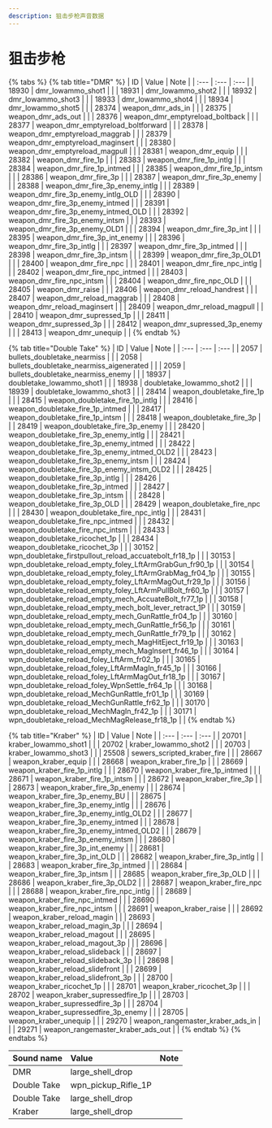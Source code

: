 ```yaml
---
description: 狙击步枪声音数据
---
```


# 狙击步枪

{% tabs %}
{% tab title="DMR" %}
| ID | Value | Note |
| :--- | :--- | :--- |
| 18930 | dmr\_lowammo\_shot1 |  |
| 18931 | dmr\_lowammo\_shot2 |  |
| 18932 | dmr\_lowammo\_shot3 |  |
| 18933 | dmr\_lowammo\_shot4 |  |
| 18934 | dmr\_lowammo\_shot5 |  |
| 28374 | weapon\_dmr\_ads\_in |  |
| 28375 | weapon\_dmr\_ads\_out |  |
| 28376 | weapon\_dmr\_emptyreload\_boltback |  |
| 28377 | weapon\_dmr\_emptyreload\_boltforward |  |
| 28378 | weapon\_dmr\_emptyreload\_maggrab |  |
| 28379 | weapon\_dmr\_emptyreload\_maginsert |  |
| 28380 | weapon\_dmr\_emptyreload\_magpull |  |
| 28381 | weapon\_dmr\_equip |  |
| 28382 | weapon\_dmr\_fire\_1p |  |
| 28383 | weapon\_dmr\_fire\_1p\_intlg |  |
| 28384 | weapon\_dmr\_fire\_1p\_intmed |  |
| 28385 | weapon\_dmr\_fire\_1p\_intsm |  |
| 28386 | weapon\_dmr\_fire\_3p |  |
| 28387 | weapon\_dmr\_fire\_3p\_enemy |  |
| 28388 | weapon\_dmr\_fire\_3p\_enemy\_intlg |  |
| 28389 | weapon\_dmr\_fire\_3p\_enemy\_intlg\_OLD |  |
| 28390 | weapon\_dmr\_fire\_3p\_enemy\_intmed |  |
| 28391 | weapon\_dmr\_fire\_3p\_enemy\_intmed\_OLD |  |
| 28392 | weapon\_dmr\_fire\_3p\_enemy\_intsm |  |
| 28393 | weapon\_dmr\_fire\_3p\_enemy\_OLD1 |  |
| 28394 | weapon\_dmr\_fire\_3p\_int |  |
| 28395 | weapon\_dmr\_fire\_3p\_int\_enemy |  |
| 28396 | weapon\_dmr\_fire\_3p\_intlg |  |
| 28397 | weapon\_dmr\_fire\_3p\_intmed |  |
| 28398 | weapon\_dmr\_fire\_3p\_intsm |  |
| 28399 | weapon\_dmr\_fire\_3p\_OLD1 |  |
| 28400 | weapon\_dmr\_fire\_npc |  |
| 28401 | weapon\_dmr\_fire\_npc\_intlg |  |
| 28402 | weapon\_dmr\_fire\_npc\_intmed |  |
| 28403 | weapon\_dmr\_fire\_npc\_intsm |  |
| 28404 | weapon\_dmr\_fire\_npc\_OLD |  |
| 28405 | weapon\_dmr\_raise |  |
| 28406 | weapon\_dmr\_reload\_handrest |  |
| 28407 | weapon\_dmr\_reload\_maggrab |  |
| 28408 | weapon\_dmr\_reload\_maginsert |  |
| 28409 | weapon\_dmr\_reload\_magpull |  |
| 28410 | weapon\_dmr\_supressed\_1p |  |
| 28411 | weapon\_dmr\_supressed\_3p |  |
| 28412 | weapon\_dmr\_supressed\_3p\_enemy |  |
| 28413 | weapon\_dmr\_unequip |  |
{% endtab %}

{% tab title="Double Take" %}
| ID | Value | Note |
| :--- | :--- | :--- |
| 2057 | bullets\_doubletake\_nearmiss |  |
| 2058 | bullets\_doubletake\_nearmiss\_aigenerated |  |
| 2059 | bullets\_doubletake\_nearmiss\_enemy |  |
| 18937 | doubletake\_lowammo\_shot1 |  |
| 18938 | doubletake\_lowammo\_shot2 |  |
| 18939 | doubletake\_lowammo\_shot3 |  |
| 28414 | weapon\_doubletake\_fire\_1p |  |
| 28415 | weapon\_doubletake\_fire\_1p\_intlg |  |
| 28416 | weapon\_doubletake\_fire\_1p\_intmed |  |
| 28417 | weapon\_doubletake\_fire\_1p\_intsm |  |
| 28418 | weapon\_doubletake\_fire\_3p |  |
| 28419 | weapon\_doubletake\_fire\_3p\_enemy |  |
| 28420 | weapon\_doubletake\_fire\_3p\_enemy\_intlg |  |
| 28421 | weapon\_doubletake\_fire\_3p\_enemy\_intmed |  |
| 28422 | weapon\_doubletake\_fire\_3p\_enemy\_intmed\_OLD2 |  |
| 28423 | weapon\_doubletake\_fire\_3p\_enemy\_intsm |  |
| 28424 | weapon\_doubletake\_fire\_3p\_enemy\_intsm\_OLD2 |  |
| 28425 | weapon\_doubletake\_fire\_3p\_intlg |  |
| 28426 | weapon\_doubletake\_fire\_3p\_intmed |  |
| 28427 | weapon\_doubletake\_fire\_3p\_intsm |  |
| 28428 | weapon\_doubletake\_fire\_3p\_OLD |  |
| 28429 | weapon\_doubletake\_fire\_npc |  |
| 28430 | weapon\_doubletake\_fire\_npc\_intlg |  |
| 28431 | weapon\_doubletake\_fire\_npc\_intmed |  |
| 28432 | weapon\_doubletake\_fire\_npc\_intsm |  |
| 28433 | weapon\_doubletake\_ricochet\_1p |  |
| 28434 | weapon\_doubletake\_ricochet\_3p |  |
| 30152 | wpn\_doubletake\_firstpullout\_reload\_accuatebolt\_fr18\_1p |  |
| 30153 | wpn\_doubletake\_reload\_empty\_foley\_LftArmGrabGun\_fr90\_1p |  |
| 30154 | wpn\_doubletake\_reload\_empty\_foley\_LftArmGrabMag\_fr04\_1p |  |
| 30155 | wpn\_doubletake\_reload\_empty\_foley\_LftArmMagOut\_fr29\_1p |  |
| 30156 | wpn\_doubletake\_reload\_empty\_foley\_LftArmPullBolt\_fr60\_1p |  |
| 30157 | wpn\_doubletake\_reload\_empty\_mech\_AccuateBolt\_fr77\_1p |  |
| 30158 | wpn\_doubletake\_reload\_empty\_mech\_bolt\_lever\_retract\_1P |  |
| 30159 | wpn\_doubletake\_reload\_empty\_mech\_GunRattle\_fr04\_1p |  |
| 30160 | wpn\_doubletake\_reload\_empty\_mech\_GunRattle\_fr56\_1p |  |
| 30161 | wpn\_doubletake\_reload\_empty\_mech\_GunRattle\_fr79\_1p |  |
| 30162 | wpn\_doubletake\_reload\_empty\_mech\_MagHitEject\_fr19\_1p |  |
| 30163 | wpn\_doubletake\_reload\_empty\_mech\_MagInsert\_fr46\_1p |  |
| 30164 | wpn\_doubletake\_reload\_foley\_LftArm\_fr02\_1p |  |
| 30165 | wpn\_doubletake\_reload\_foley\_LftArmMagIn\_fr45\_1p |  |
| 30166 | wpn\_doubletake\_reload\_foley\_LftArmMagOut\_fr18\_1p |  |
| 30167 | wpn\_doubletake\_reload\_foley\_WpnSettle\_fr64\_1p |  |
| 30168 | wpn\_doubletake\_reload\_MechGunRattle\_fr01\_1p |  |
| 30169 | wpn\_doubletake\_reload\_MechGunRattle\_fr62\_1p |  |
| 30170 | wpn\_doubletake\_reload\_MechMagIn\_fr42\_1p |  |
| 30171 | wpn\_doubletake\_reload\_MechMagRelease\_fr18\_1p |  |
{% endtab %}

{% tab title="Kraber" %}
| ID | Value | Note |
| :--- | :--- | :--- |
| 20701 | kraber\_lowammo\_shot1 |  |
| 20702 | kraber\_lowammo\_shot2 |  |
| 20703 | kraber\_lowammo\_shot3 |  |
| 25508 | sewers\_scripted\_kraber\_fire |  |
| 28667 | weapon\_kraber\_equip |  |
| 28668 | weapon\_kraber\_fire\_1p |  |
| 28669 | weapon\_kraber\_fire\_1p\_intlg |  |
| 28670 | weapon\_kraber\_fire\_1p\_intmed |  |
| 28671 | weapon\_kraber\_fire\_1p\_intsm |  |
| 28672 | weapon\_kraber\_fire\_3p |  |
| 28673 | weapon\_kraber\_fire\_3p\_enemy |  |
| 28674 | weapon\_kraber\_fire\_3p\_enemy\_BU |  |
| 28675 | weapon\_kraber\_fire\_3p\_enemy\_intlg |  |
| 28676 | weapon\_kraber\_fire\_3p\_enemy\_intlg\_OLD2 |  |
| 28677 | weapon\_kraber\_fire\_3p\_enemy\_intmed |  |
| 28678 | weapon\_kraber\_fire\_3p\_enemy\_intmed\_OLD2 |  |
| 28679 | weapon\_kraber\_fire\_3p\_enemy\_intsm |  |
| 28680 | weapon\_kraber\_fire\_3p\_int\_enemy |  |
| 28681 | weapon\_kraber\_fire\_3p\_int\_OLD |  |
| 28682 | weapon\_kraber\_fire\_3p\_intlg |  |
| 28683 | weapon\_kraber\_fire\_3p\_intmed |  |
| 28684 | weapon\_kraber\_fire\_3p\_intsm |  |
| 28685 | weapon\_kraber\_fire\_3p\_OLD |  |
| 28686 | weapon\_kraber\_fire\_3p\_OLD2 |  |
| 28687 | weapon\_kraber\_fire\_npc |  |
| 28688 | weapon\_kraber\_fire\_npc\_intlg |  |
| 28689 | weapon\_kraber\_fire\_npc\_intmed |  |
| 28690 | weapon\_kraber\_fire\_npc\_intsm |  |
| 28691 | weapon\_kraber\_raise |  |
| 28692 | weapon\_kraber\_reload\_magin |  |
| 28693 | weapon\_kraber\_reload\_magin\_3p |  |
| 28694 | weapon\_kraber\_reload\_magout |  |
| 28695 | weapon\_kraber\_reload\_magout\_3p |  |
| 28696 | weapon\_kraber\_reload\_slideback |  |
| 28697 | weapon\_kraber\_reload\_slideback\_3p |  |
| 28698 | weapon\_kraber\_reload\_slidefront |  |
| 28699 | weapon\_kraber\_reload\_slidefront\_3p |  |
| 28700 | weapon\_kraber\_ricochet\_1p |  |
| 28701 | weapon\_kraber\_ricochet\_3p |  |
| 28702 | weapon\_kraber\_supressedfire\_1p |  |
| 28703 | weapon\_kraber\_supressedfire\_3p |  |
| 28704 | weapon\_kraber\_supressedfire\_3p\_enemy |  |
| 28705 | weapon\_kraber\_unequip |  |
| 29270 | weapon\_rangemaster\_kraber\_ads\_in |  |
| 29271 | weapon\_rangemaster\_kraber\_ads\_out |  |
{% endtab %}
{% endtabs %}

| Sound name | Value | Note |
| :--- | :--- | :--- |
| DMR | large\_shell\_drop |  |
| Double Take | wpn\_pickup\_Rifle\_1P |  |
| Double Take | large\_shell\_drop |  |
| Kraber | large\_shell\_drop |  |

